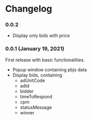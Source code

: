 # Changelog

<!-- TODO: FIX CHANGELOG -->

### 0.0.2

* Display only bids with price

### 0.0.1 (January 19, 2021)

First release with basic functionalities.

* Popup window containing pbjs data
* Display bids, containing
    * adUnitCode
    * adId
    * bidder
    * timeToRespond
    * cpm
    * statusMessage
    * winner